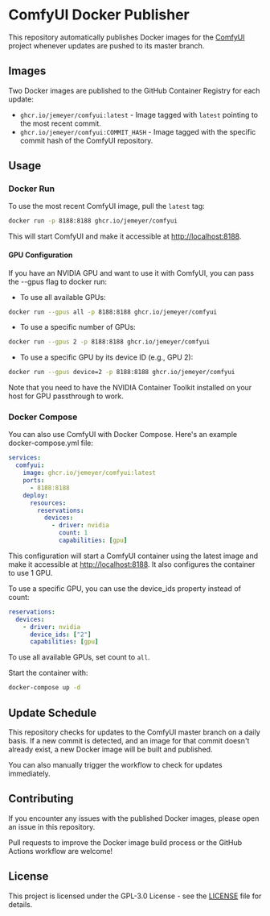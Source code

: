 # ComfyUI Docker Publisher

This repository automatically publishes Docker images for the [ComfyUI](https://github.com/comfyanonymous/ComfyUI) project whenever updates are pushed to its master branch.

## Images

Two Docker images are published to the GitHub Container Registry for each update:

- `ghcr.io/jemeyer/comfyui:latest` - Image tagged with `latest` pointing to the most recent commit.
- `ghcr.io/jemeyer/comfyui:COMMIT_HASH` - Image tagged with the specific commit hash of the ComfyUI repository.

## Usage

### Docker Run

To use the most recent ComfyUI image, pull the `latest` tag:

```bash
docker run -p 8188:8188 ghcr.io/jemeyer/comfyui
```

This will start ComfyUI and make it accessible at <http://localhost:8188>.

#### GPU Configuration

If you have an NVIDIA GPU and want to use it with ComfyUI, you can pass the --gpus flag to docker run:

- To use all available GPUs:

```bash
docker run --gpus all -p 8188:8188 ghcr.io/jemeyer/comfyui
```

- To use a specific number of GPUs:

```bash
docker run --gpus 2 -p 8188:8188 ghcr.io/jemeyer/comfyui
```

- To use a specific GPU by its device ID (e.g., GPU 2):

```bash
docker run --gpus device=2 -p 8188:8188 ghcr.io/jemeyer/comfyui
```

Note that you need to have the NVIDIA Container Toolkit installed on your host for GPU passthrough to work.

### Docker Compose

You can also use ComfyUI with Docker Compose. Here's an example docker-compose.yml file:

```yaml
services:
  comfyui:
    image: ghcr.io/jemeyer/comfyui:latest
    ports:
      - 8188:8188
    deploy:
      resources:
        reservations:
          devices:
            - driver: nvidia
              count: 1
              capabilities: [gpu]
```

This configuration will start a ComfyUI container using the latest image and make it accessible at <http://localhost:8188>. It also configures the container to use 1 GPU.

To use a specific GPU, you can use the device_ids property instead of count:

```yaml
reservations:
  devices:
    - driver: nvidia
      device_ids: ["2"]
      capabilities: [gpu]
```

To use all available GPUs, set count to `all`.

Start the container with:

```bash
docker-compose up -d
```

## Update Schedule

This repository checks for updates to the ComfyUI master branch on a daily basis. If a new commit is detected, and an image for that commit doesn't already exist, a new Docker image will be built and published.

You can also manually trigger the workflow to check for updates immediately.

## Contributing

If you encounter any issues with the published Docker images, please open an issue in this repository.

Pull requests to improve the Docker image build process or the GitHub Actions workflow are welcome!

## License

This project is licensed under the GPL-3.0 License - see the [LICENSE](https://github.com/jemeyer/comfyui-docker/blob/main/LICENSE) file for details.
